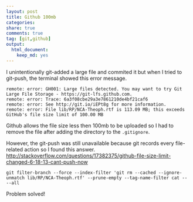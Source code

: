 ```yaml
---
layout: post
title: Github 100mb
categories: 
share: true
comments: true
tag: [git,github]
output:
  html_document:
    keep_md: yes
---
```


I unintentionally git-added a large file and commited it but when I tried to git-push, the terminal showed this error message.

```shell
remote: error: GH001: Large files detected. You may want to try Git Large File Storage - https://git-lfs.github.com.
remote: error: Trace: 6a3f08cbe29a3e7861210de4bf21caf6
remote: error: See http://git.io/iEPt8g for more information.
remote: error: File lib/RP/NCA-Theoph.rtf is 113.09 MB; this exceeds GitHub's file size limit of 100.00 MB
```

Github allows the file size less then 100mb to be uploaded so I had to remove the file after adding the directory to the `.gitignore`.

However, the git-push was still unavailable because git records every file-related action so I found this answer. <http://stackoverflow.com/questions/17382375/github-file-size-limit-changed-6-18-13-cant-push-now>

```
git filter-branch --force --index-filter 'git rm --cached --ignore-unmatch lib/RP/NCA-Theoph.rtf' --prune-empty --tag-name-filter cat -- --all
```

Problem solved!

